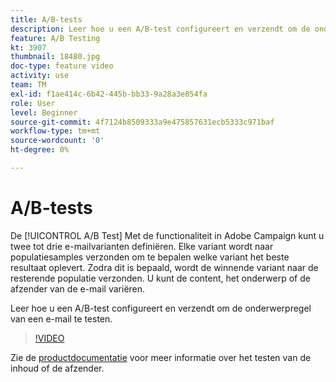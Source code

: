 ```yaml
---
title: A/B-tests
description: Leer hoe u een A/B-test configureert en verzendt om de onderwerpregel van een e-mail te testen.
feature: A/B Testing
kt: 3907
thumbnail: 18480.jpg
doc-type: feature video
activity: use
team: TM
exl-id: f1ae414c-6b42-445b-bb33-9a28a3e854fa
role: User
level: Beginner
source-git-commit: 4f7124b8509333a9e475857631ecb5333c971baf
workflow-type: tm+mt
source-wordcount: '0'
ht-degree: 0%

---
```


# A/B-tests

De [!UICONTROL A/B Test] Met de functionaliteit in Adobe Campaign kunt u twee tot drie e-mailvarianten definiëren. Elke variant wordt naar populatiesamples verzonden om te bepalen welke variant het beste resultaat oplevert. Zodra dit is bepaald, wordt de winnende variant naar de resterende populatie verzonden. U kunt de content, het onderwerp of de afzender van de e-mail variëren.

Leer hoe u een A/B-test configureert en verzendt om de onderwerpregel van een e-mail te testen.

>[!VIDEO](https://video.tv.adobe.com/v/18480?quality=12)

Zie de [productdocumentatie](https://experienceleague.adobe.com/docs/campaign-standard/using/communication-channels/email-messages/designing-an-a-b-test-email.html) voor meer informatie over het testen van de inhoud of de afzender.

